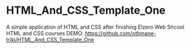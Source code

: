 # HTML_And_CSS_Template_One
A simple application of HTML and CSS after finishing Elzero Web Shcool HTML and CSS courses
DEMO:
https://github.com/othmane-triki/HTML_And_CSS_Template_One
